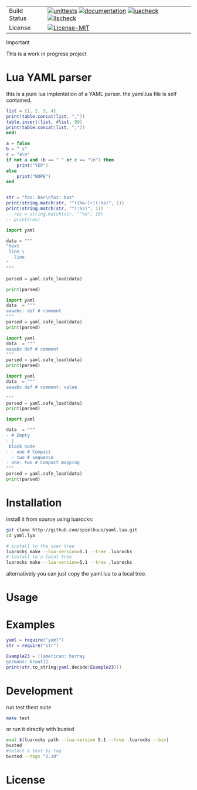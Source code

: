 |              |    |
|--------------|----|
| Build Status | [![unittests](https://img.shields.io/github/actions/workflow/status/spielhuus/yalua/busted.yml?branch=main&style=for-the-badge&label=Unittests)](https://github.com/spielhuus/yalua/actions/workflows/test.yml)  [![documentation](https://img.shields.io/github/actions/workflow/status/spielhuus/yalua/documentation.yml?branch=main&style=for-the-badge&label=Documentation)](https://github.com/spielhuus/yalua/actions/workflows/documentation.yml) [![luacheck](https://img.shields.io/github/actions/workflow/status/spielhuus/yalua/luacheck.yml?branch=main&style=for-the-badge&label=Luacheck)](https://github.com/spielhuus/yalua/actions/workflows/luacheck.yml) [![llscheck](https://img.shields.io/github/actions/workflow/status/spielhuus/yalua/llscheck.yml?branch=main&style=for-the-badge&label=llscheck)](https://github.com/spielhuus/yalua/actions/workflows/llscheck.yml) |
| License      | [![License-MIT](https://img.shields.io/badge/License-MIT-blue?style=for-the-badge)](https://github.com/spielhuus/yalua/blob/main/LICENSE)|

> [!IMPORTANT]
> This is a work in progress project

# Lua YAML parser

this is a pure lua implentation of a YAML parser. the yaml.lua file is self contained. 

```lua
list = {1, 2, 3, 4}
print(table.concat(list, ","))
table.insert(list, #list, 99)
print(table.concat(list, ","))
end)
```

```lua
a = false
b = " s"
c = "a\n"
if not a and (b == " " or c == "\n") then
    print("YEP")
else 
    print("NOPE")
end
```


```lua

str = "foo: bar\nfoz: baz"
print(string.match(str, "^([%w-]+)(:%s)", 1))
print(string.match(str, "^(:%s)", 1))
-- res = string.match(str, "^%d", 10)
-- print(res)

```


```py
import yaml

data = """
"text 
 line \
   line
"
"""

parsed = yaml.safe_load(data)

print(parsed)

```

```py
import yaml
data  = """
aaaabc: def # comment
"""
parsed = yaml.safe_load(data)
print(parsed)
```

```py
import yaml
data  = """
aaaabc def # comment
"""
parsed = yaml.safe_load(data)
print(parsed)
```

```py
import yaml
data  = """
aaaabc def # comment: value

"""
parsed = yaml.safe_load(data)
print(parsed)
```

```py
import yaml

data  = """
- # Empty
- |
 block node
- - one # Compact
  - two # sequence
- one: two # Compact mapping
"""
parsed = yaml.safe_load(data)
print(parsed)
```

# Installation

install it from source using luarocks:

```sh
git clone http://github.com/spielhuus/yaml.lua.git
cd yaml.lya

# install to the user tree
luarocks make --lua-version=5.1 --tree .luarocks
# install to a local tree
luarocks make --lua-version=5.1 --tree .luarocks
```

alternatively you can just copy the yaml.lua to a local tree.

# Usage



# Examples



```lua
yaml = require("yaml")
str = require("str")

Example23 = [[american: hurray
germans: kraut]]
print(str.to_string(yaml.decode(Example23)))
```

# Development

run test thest suite

```sh
make test
```

or run it directly with busted

```sh
eval $(luarocks path --lua-version 5.1 --tree .luarocks --bin)
busted
#select a test by tag
busted --tags "2.10"
```


# License

